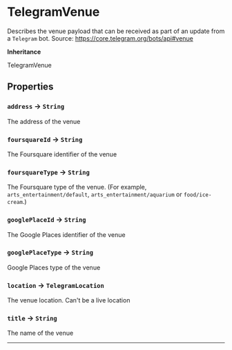 # TelegramVenue

Describes the venue payload that can be received as part of an update from a `Telegram` bot.
Source: https://core.telegram.org/bots/api#venue

**Inheritance**

TelegramVenue

## Properties

### `address` → `String`

The address of the venue

### `foursquareId` → `String`

The Foursquare identifier of the venue

### `foursquareType` → `String`

The Foursquare type of the venue. (For example, `arts_entertainment/default`, `arts_entertainment/aquarium` or `food/ice-cream`.)

### `googlePlaceId` → `String`

The Google Places identifier of the venue

### `googlePlaceType` → `String`

Google Places type of the venue

### `location` → `TelegramLocation`

The venue location. Can't be a live location

### `title` → `String`

The name of the venue

---
